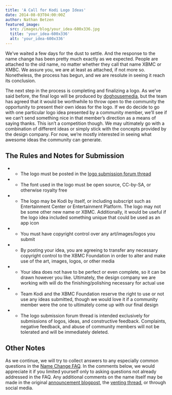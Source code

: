 ```yaml
---
title: 'A Call for Kodi Logo Ideas'
date: 2014-08-03T04:00:00Z
author: Nathan Betzen
featured_image:
  src: /images/blog/your_idea-600x336.jpg
  title: 'your_idea-600x336'
  alt: 'your_idea-600x336'
---
```

We’ve waited a few days for the dust to settle. And the response to the name change has been pretty much exactly as we expected. People are attached to the old name, no matter whether they call that name XBMC or XMBC. We assure you, we are at least as attached, if not more so. Nonetheless, the process has begun, and we are resolute in seeing it reach its conclusion.

 The next step in the process is completing and finalizing a logo. As we’ve said before, the final logo will be produced by [doghousemedia](https://doghouse.agency/ "doghousemedia"), but the team has agreed that it would be worthwhile to throw open to the community the opportunity to present their own ideas for the logo. If we do decide to go with one particular logo idea presented by a community member, we’ll see if we can’t send something nice in that member’s direction as a means of saying thanks. This isn’t a competition though. We may ultimately go with a combination of different ideas or simply stick with the concepts provided by the design company. For now, we’re mostly interested in seeing what awesome ideas the community can generate.

 The Rules and Notes for Submission
----------------------------------

 
 * - The logo must be posted in the [logo submission forum thread](https://forum.kodi.tv/showthread.php?tid=201272 "Kodi Logo Submission Thread")
 * - The font used in the logo must be open source, CC-by-SA, or otherwise royalty free
 * - The logo may be Kodi by itself, or including subscript such as Entertainment Center or Entertainment Platform. The logo may not be some other new name or XBMC. Additionally, it would be useful if the logo idea included something unique that could be used as an app icon
 * - You must have copyright control over any art/images/logos you submit
 * - By posting your idea, you are agreeing to transfer any necessary copyright control to the XBMC Foundation in order to alter and make use of the art, images, logos, or other media
 * - Your idea does not have to be perfect or even complete, so it can be drawn however you like. Ultimately, the design company we are working with will do the finishing/polishing necessary for actual use
 * - Team Kodi and the XBMC Foundation reserve the right to use or not use any ideas submitted, though we would love it if a community member were the one to ultimately come up with our final design
 * - The logo submission forum thread is intended exclusively for submissions of logos, ideas, and constructive feedback. Complaints, negative feedback, and abuse of community members will not be tolerated and will be immediately deleted.
 
  Other Notes
------------

 As we continue, we will try to collect answers to any especially common questions in the [Name Change FAQ](https://kodi.wiki/view/Kodi_name_change_FAQ "Kodi name change FAQ"). In the comments below, we would appreciate it if you limited yourself only to asking questions not already addressed in the FAQ. Any additional comments on the name itself may be made in the original [announcement blogpost](https://kodi.wiki/introducing-kodi-14/ "Kodi announcement blog post"), the [venting thread](https://forum.kodi.tv/showthread.php?tid=201166 "Kodi venting thread"), or through social media.

 
